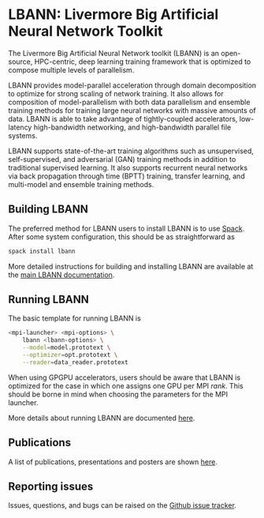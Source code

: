 # LBANN: Livermore Big Artificial Neural Network Toolkit

The Livermore Big Artificial Neural Network toolkit (LBANN) is an
open-source, HPC-centric, deep learning training framework that is
optimized to compose multiple levels of parallelism.

LBANN provides model-parallel acceleration through domain
decomposition to optimize for strong scaling of network training.  It
also allows for composition of model-parallelism with both data
parallelism and ensemble training methods for training large neural
networks with massive amounts of data.  LBANN is able to take advantage of
tightly-coupled accelerators, low-latency high-bandwidth networking,
and high-bandwidth parallel file systems.

LBANN supports state-of-the-art training algorithms such as
unsupervised, self-supervised, and adversarial (GAN) training methods
in addition to traditional supervised learning.  It also supports
recurrent neural networks via back propagation through time (BPTT)
training, transfer learning, and multi-model and ensemble training
methods.


## Building LBANN
The preferred method for LBANN users to install LBANN is to use
[Spack](https://github.com/llnl/spack). After some system
configuration, this should be as straightforward as

```bash
spack install lbann
```

More detailed instructions for building and installing LBANN are
available at the [main LBANN
documentation](https://lbann.readthedocs.io/en/latest/index.html).

## Running LBANN
The basic template for running LBANN is

```bash
<mpi-launcher> <mpi-options> \
    lbann <lbann-options> \
    --model=model.prototext \
    --optimizer=opt.prototext \
    --reader=data_reader.prototext
```

When using GPGPU accelerators, users should be aware that LBANN is
optimized for the case in which one assigns one GPU per MPI
*rank*. This should be borne in mind when choosing the parameters for
the MPI launcher.

More details about running LBANN are documented
[here](https://lbann.readthedocs.io/en/latest/running_lbann.html).

## Publications

A list of publications, presentations and posters are shown
[here](https://lbann.readthedocs.io/en/latest/publications.html).

## Reporting issues
Issues, questions, and bugs can be raised on the [Github issue
tracker](https://github.com/llnl/lbann/issues).
